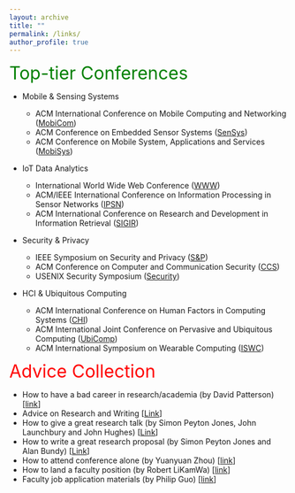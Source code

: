 ```yaml
---
layout: archive
title: ""
permalink: /links/
author_profile: true
---
```


<font size="6" color="green"> Top-tier Conferences </font>

- Mobile & Sensing Systems
	- ACM International Conference on Mobile Computing and Networking ([MobiCom](http://portal.core.edu.au/conf-ranks/27/))
	- ACM Conference on Embedded Sensor Systems ([SenSys](http://portal.core.edu.au/conf-ranks/15/))
	- ACM Conference on Mobile System, Applications and Services ([MobiSys](http://portal.core.edu.au/conf-ranks/45/))

- IoT Data Analytics
	- International World Wide Web Conference ([WWW](http://portal.core.edu.au/conf-ranks/1548/))
	- ACM/IEEE International Conference on Information Processing in Sensor Networks ([IPSN](http://portal.core.edu.au/conf-ranks/823/))
	- ACM International Conference on Research and Development in Information Retrieval ([SIGIR](http://portal.core.edu.au/conf-ranks/29/))

- Security & Privacy
	- IEEE Symposium on Security and Privacy ([S&P](http://portal.core.edu.au/conf-ranks/750/))
	- ACM Conference on Computer and Communication Security ([CCS](http://portal.core.edu.au/conf-ranks/12/))
	- USENIX Security Symposium ([Security](http://portal.core.edu.au/conf-ranks/1841/))

- HCI & Ubiquitous Computing
	- ACM International Conference on Human Factors in Computing Systems ([CHI](http://portal.core.edu.au/conf-ranks/1053/))
	- ACM International Joint Conference on Pervasive and Ubiquitous Computing ([UbiComp](http://portal.core.edu.au/conf-ranks/1825/))
	- ACM International Symposium on Wearable Computing ([ISWC](http://portal.core.edu.au/conf-ranks/708/))


<font size="6" color="red"> Advice Collection </font>

 - How to have a bad career in research/academia (by David Patterson) [[link](https://www.youtube.com/watch?v=Rn1w4MRHIhc)]
 - Advice on Research and Writing [[Link](http://www.cs.cmu.edu/afs/cs.cmu.edu/user/mleone/web/how-to.html)]
 - How to give a great research talk (by Simon Peyton Jones, John Launchbury and John Hughes) [[Link](https://www.microsoft.com/en-us/research/academic-program/give-great-research-talk/)]
 - How to write a great research proposal (by Simon Peyton Jones and Alan Bundy) [[Link](https://www.microsoft.com/en-us/research/academic-program/how-to-write-a-great-research-proposal/)]
 - How to attend conference alone (by Yuanyuan Zhou) [[link](https://whova.com/blog/7-tips-for-attending-a-conference-alone-and-having-a-good-time-blog/)]
 - How to land a faculty position (by Robert LiKamWa) [[link](http://roblkw.com/papers/landing_a_faculty_position-roblkw.pdf)]
 - Faculty job application materials (by Philip Guo) [[link](http://pgbovine.net/faculty-job-application-materials.htm)]



